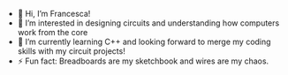 - 👋 Hi, I’m Francesca!
- 👀 I’m interested in designing circuits and understanding how computers work from the core
- 🌱 I’m currently learning C++ and looking forward to merge my coding skills with my circuit projects!
- ⚡ Fun fact: Breadboards are my sketchbook and wires are my chaos.

<!---
frakkii/frakkii is a ✨ special ✨ repository because its `README.md` (this file) appears on your GitHub profile.
You can click the Preview link to take a look at your changes.
--->

